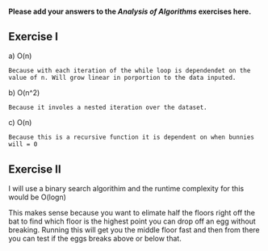 #### Please add your answers to the **_Analysis of Algorithms_** exercises here.

## Exercise I

a) O(n)

    Because with each iteration of the while loop is dependendet on the value of n. Will grow linear in porportion to the data inputed.

b) O(n^2)

    Because it involes a nested iteration over the dataset.

c) O(n)

    Because this is a recursive function it is dependent on when bunnies will = 0

## Exercise II

I will use a binary search algorithim and the runtime complexity for this would be O(logn)

This makes sense because you want to elimate half the floors right off the bat to find which floor is the highest point you can drop off an egg without breaking. Running this will get you the middle floor fast and then from there you can test if the eggs breaks above or below that.

